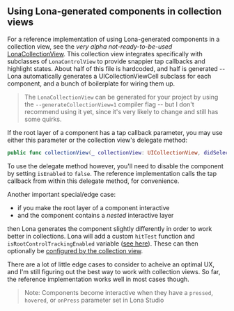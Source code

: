 ## Using Lona-generated components in collection views

For a reference implementation of using Lona-generated components in a collection view, see the _very alpha not-ready-to-be-used_ [LonaCollectionView](https://github.com/airbnb/Lona/blob/master/examples/generated/test/swift/LonaCollectionView.swift). This collection view integrates specifically with subclasses of `LonaControlView` to provide snappier tap callbacks and highlight states. About half of this file is hardcoded, and half is generated -- Lona automatically generates a UICollectionViewCell subclass for each component, and a bunch of boilerplate for wiring them up.

> The `LonaCollectionView` can be generated for your project by using the `--generateCollectionView=1` compiler flag -- but I don't recommend using it yet, since it's very likely to change and still has some quirks.

If the root layer of a component has a tap callback parameter, you may use either this parameter or the collection view's delegate method:

```swift
public func collectionView(_ collectionView: UICollectionView, didSelectItemAt indexPath: IndexPath)
```

To use the delegate method however, you'll need to disable the component by setting `isEnabled` to `false`. The reference implementation calls the tap callback from within this delegate method, for convenience.

Another important special/edge case:

- if you make the root layer of a component interactive
- and the component contains a _nested_ interactive layer

then Lona generates the component slightly differently in order to work better in collections. Lona will add a custom `hitTest` function and `isRootControlTrackingEnabled` variable ([see here](https://github.com/airbnb/Lona/blob/dc8d6e39bf43756424a5f2e8a4a6568ac44620a9/examples/generated/test/swift/interactivity/PressableRootView.swift#L145-L152)). These can then optionally be [configured by the collection view](https://github.com/airbnb/Lona/blob/master/examples/generated/test/swift/LonaCollectionView.swift#L307).

There are a lot of little edge cases to consider to acheive an optimal UX, and I'm still figuring out the best way to work with collection views. So far, the reference implementation works well in most cases though.

> Note: Components become interactive when they have a `pressed`, `hovered`, or `onPress` parameter set in Lona Studio
